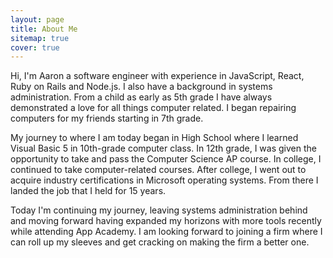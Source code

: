 ```yaml
---
layout: page
title: About Me
sitemap: true
cover: true
---
```


Hi, I'm Aaron a software engineer with experience in JavaScript, React, Ruby on Rails and Node.js. I also have a background in systems administration. From a child as early as 5th grade I have always demonstrated a love for all things computer related. I began repairing computers for my friends starting in 7th grade.

My journey to where I am today began in High School where I learned Visual Basic 5 in 10th-grade computer class. In 12th grade, I was given the opportunity to take and pass the Computer Science AP course. In college, I continued to take computer-related courses. After college, I went out to acquire industry certifications in Microsoft operating systems. From there I landed the job that I held for 15 years.

Today I'm continuing my journey, leaving systems administration behind and moving forward having expanded my horizons with more tools recently while attending App Academy. I am looking forward to joining a firm where I can roll up my sleeves and get cracking on making the firm a better one.
